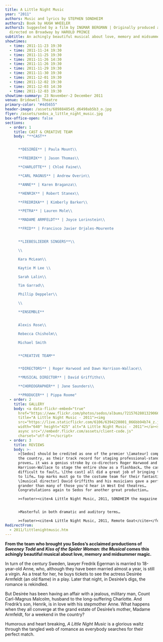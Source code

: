 ```yaml
---
title: A Little Night Music
year: "2011"
authors: Music and lyrics by STEPHEN SONDHEIM
authors2: Book by HUGH WHEELER
authors3: Suggested by a film by INGMAR BERGMAN | Originally produced and
  directed on Broadway by HAROLD PRINCE
subtitle: An achingly beautiful musical about love, memory and midsummer magic
showtimes:
  - time: 2011-11-23 19:30
  - time: 2011-11-24 19:30
  - time: 2011-11-25 19:30
  - time: 2011-11-26 14:30
  - time: 2011-11-26 19:30
  - time: 2011-11-29 19:30
  - time: 2011-11-30 19:30
  - time: 2011-12-01 19:30
  - time: 2011-12-02 19:30
  - time: 2011-12-03 14:30
  - time: 2011-12-03 19:30
showtime-summary: 23 November-2 December 2011
venue: Bridewell Theatre
primary-color: "#4d5655"
header-image: /assets/6898848545_d6498ab5b3_o.jpg
flyer: /assets/sedos_a_little_night_music.jpg
box-office-open: false
sections:
  - order: 1
    title: CAST & CREATIVE TEAM
    body: "**CAST**


      **DESIRÉE** | Paula Mount\\

      **FREDRIK** | Jason Thomas\\

      **CHARLOTTE** | Chloë Faine\\

      **CARL MAGNUS** | Andrew Overin\\

      **ANNE** | Karen Braganza\\

      **HENRIK** | Robert Stanex\\

      **FREDRIKA** | Kimberly Barker\\

      **PETRA** | Lauren Mole\\

      **MADAME ARMFELDT** | Joyce Lorinstein\\

      **FRID** | Francisco Javier Orjales-Mourente


      **LIEBESLIEDER SINGERS**\\

      \\

      Kara McLean\\

      Kaytie M Lee \\

      Sarah Lalin\\

      Tim Garrad\\

      Phillip Deppeler\\

      \\

      **ENSEMBLE**


      Alexis Rose\\

      Rebecca Chisholm\\

      Michael Smith


      **CREATIVE TEAM**


      **DIRECTORS** | Roger Harwood and Dawn Harrison-Wallace\\

      **MUSICAL DIRECTOR** | David Griffiths\\

      **CHOREOGRAPHER** | Jane Saunders\\

      **PRODUCER** | Pippa Roome"
  - order: 2
    title: GALLERY
    body: <a data-flickr-embed="true"
      href="https://www.flickr.com/photos/sedos/albums/72157628013290664"
      title="A Little Night Music - 2011"><img
      src="https://live.staticflickr.com/6106/6394220801_066bb94b74_z.jpg"
      width="640" height="425" alt="A Little Night Music - 2011"></a><script
      async src="//embedr.flickr.com/assets/client-code.js"
      charset="utf-8"></script>
  - order: 3
    title: REVIEWS
    body: >-
      >[Sedos] should be credited as one of the premier \[amateur] companies in
      the country, as their track record for staging professional-standard shows
      proves… it was a genius stroke by co-directors Roger Harwood and Dawn
      Harrison-Wallace to stage the entire show as a flashback… the casting was
      difficult to fault… \[the cast] all did a great job of bringing the show
      to life… top marks must go to the costume team for their fantastic work…
      \[musical director] David Griffiths and his musicians gave a performance
      grander than many of those you'd hear in West End theatres…
      Congratulations again to Sedos for another great production…

      ><footer><cite>A Little Night Music, 2011, SONDHEIM the magazine - official publication of the Sondheim Society</cite></footer>


      >Masterful in both dramatic and auditory terms…

      ><footer><cite>A Little Night Music, 2011, Remote Goat</cite></footer>
RedirectFrom:
  - 2011/littlenightmusic.htm
---
```

**From the team who brought you Sedos’s acclaimed productions of *Sweeney Todd* and *Kiss of the Spider Woman: the Musical* comes this achingly beautiful musical about love, memory and midsummer magic.**

In turn of the century Sweden, lawyer Fredrik Egerman is married to 18-year-old Anne, who, although they have been married almost a year, is still a virgin. As a treat for her, he buys tickets to see the actress Desirée Armfeldt (an old flame) in a play. Later that night, in Desirée’s digs, the romance is rekindled.

But Desirée has been having an affair with a jealous, military man, Count Carl-Magnus Malcolm, husband to the long-suffering Charlotte. And Fredrik’s son, Henrik, is in love with his stepmother Anne. What happens when they all converge at the grand estate of Desirée’s mother, Madame Armfeldt, for a weekend in the country?

Humorous and heart breaking, *A Little Night Music* is a glorious waltz through the tangled web of romance as everybody searches for their perfect match.
